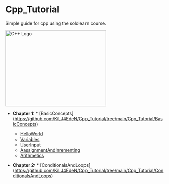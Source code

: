 # Cpp_Tutorial


Simple guide for cpp using the sololearn course.


<img src="https://raw.githubusercontent.com/isocpp/logos/master/cpp_logo.png" alt="C++ Logo" width="320" height="240" />


* **Chapter 1:** * [BasicConcepts] (https://github.com/KiLJ4EdeN/Cpp_Tutorial/tree/main/Cpp_Tutorial/BasicConcepts)
    * [HelloWorld](https://github.com/KiLJ4EdeN/Cpp_Tutorial/blob/main/Cpp_Tutorial/BasicConcepts/helloworld.cpp)
    * [Variables](https://github.com/KiLJ4EdeN/Cpp_Tutorial/blob/main/Cpp_Tutorial/BasicConcepts/vars.cpp)
    * [UserInput](https://github.com/KiLJ4EdeN/Cpp_Tutorial/blob/main/Cpp_Tutorial/BasicConcepts/user_input.cpp)
    * [AassignmentAndInrementing](https://github.com/KiLJ4EdeN/Cpp_Tutorial/blob/main/Cpp_Tutorial/BasicConcepts/assignment_and_increment.cpp)
    * [Arithmetics](https://github.com/KiLJ4EdeN/Cpp_Tutorial/blob/main/Cpp_Tutorial/BasicConcepts/arithmetic.cpp)
    

* **Chapter 2:** * [ConditionalsAndLoops] (https://github.com/KiLJ4EdeN/Cpp_Tutorial/tree/main/Cpp_Tutorial/ConditionalsAndLoops)

